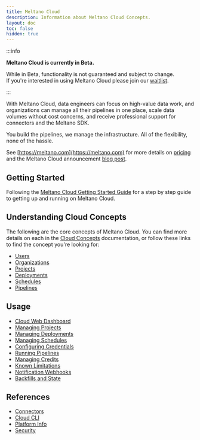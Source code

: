 ```yaml
---
title: Meltano Cloud
description: Information about Meltano Cloud Concepts.
layout: doc
toc: false
hidden: true
---
```


:::info

<p><strong>Meltano Cloud is currently in Beta.</strong></p>
<p>While in Beta, functionality is not guaranteed and subject to change. <br /> If you're interested in using Meltano Cloud please join our <a href="https://meltano.com/cloud/">waitlist</a>.</p>

:::

With Meltano Cloud, data engineers can focus on high-value data work, and organizations can manage all their pipelines in one place, scale data volumes without cost concerns, and receive professional support for connectors and the Meltano SDK.

You build the pipelines, we manage the infrastructure. All of the flexibility, none of the hassle.

See [https://meltano.com](https://meltano.com) for more details on [pricing](https://meltano.com/pricing/) and the Meltano Cloud announcement [blog post](https://meltano.com/blog/introducing-meltano-cloud-you-build-the-pipelines-we-manage-the-infrastructure/).

## Getting Started

Following the [Meltano Cloud Getting Started Guide](/cloud/getting_started) for a step by step guide to getting up and running on Meltano Cloud.

## Understanding Cloud Concepts

The following are the core concepts of Meltano Cloud.
You can find more details on each in the [Cloud Concepts](/cloud/concepts) documentation, or follow these links to find the concept you're looking for:

- [Users](/cloud/concepts#meltano-cloud-users)
- [Organizations](/cloud/concepts#meltano-cloud-organizations)
- [Projects](/cloud/concepts#meltano-cloud-projects)
- [Deployments](/cloud/concepts#meltano-cloud-deployments)
- [Schedules](/cloud/concepts#meltano-cloud-schedules)
- [Pipelines](/cloud/concepts#meltano-cloud-pipelines)

## Usage

- [Cloud Web Dashboard](/cloud/usage#cloud-web-dashboard)
- [Managing Projects](/cloud/cloud-cli#project)
- [Managing Deployments](/cloud/cloud-cli#deployment)
- [Managing Schedules](/cloud/cloud-cli#schedule)
- [Configuring Credentials](/cloud/cloud-cli#config)
- [Running Pipelines](/cloud/cloud-cli#run)
- [Managing Credits](/cloud/usage#managing-credits)
- [Known Limitations](/cloud/known_issues)
- [Notification Webhooks](/cloud/platform#job-or-schedule-run-notifications-via-webhook)
- [Backfills and State](/cloud/usage#backfills-and-state)

## References

- [Connectors](/cloud/connectors)
- [Cloud CLI](/cloud/cloud-cli)
- [Platform Info](/cloud/platform)
- [Security](/cloud/security)
